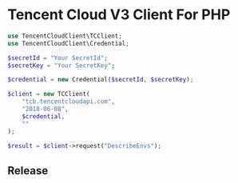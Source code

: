 # Tencent Cloud V3 Client For PHP

```php
use TencentCloudClient\TCClient;
use TencentCloudClient\Credential;

$secretId = "Your SecretId";
$secretKey = "Your SecretKey";

$credential = new Credential($secretId, $secretKey);

$client = new TCClient(
    "tcb.tencentcloudapi.com",
    "2018-06-08",
    $credential,
    ""
);

$result = $client->request("DescribeEnvs");
```

## Release


